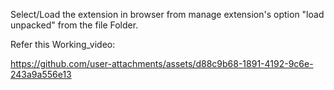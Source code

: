 Select/Load the extension in browser from manage extension's option "load unpacked" from the file Folder.

Refer this Working_video:

https://github.com/user-attachments/assets/d88c9b68-1891-4192-9c6e-243a9a556e13


